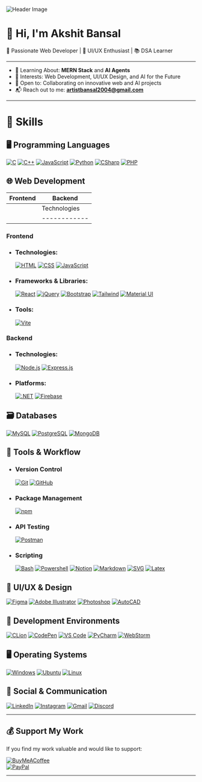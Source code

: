 ![Header Image](./GitHub%20Profile%20Header%20Image.png)  

# 👋 Hi, I'm Akshit Bansal  

🚀 Passionate Web Developer | 🎨 UI/UX Enthusiast | 📚 DSA Learner  

---

- 🌱 Learning About: **MERN Stack** and **AI Agents**  
- 👀 Interests: Web Development, UI/UX Design, and AI for the Future  
- 🤝 Open to: Collaborating on innovative web and AI projects  
- 📬 Reach out to me: **artistbansal2004@gmail.com**

---

# 💼 Skills  

## 🖥️ Programming Languages  
[![C](https://skillicons.dev/icons?i=c)]() 
[![C++](https://skillicons.dev/icons?i=cpp)]()
[![JavaScript](https://skillicons.dev/icons?i=js)]()
[![Python](https://skillicons.dev/icons?i=py)]()
[![CSharp](https://skillicons.dev/icons?i=cs)]()
[![PHP](https://skillicons.dev/icons?i=php)]()

## 🌐 Web Development  

| Frontend | Backend |
| -------- | ------- |
| | Technologies | Frameworks & Libraries | Tools | |
| | ------------ | ---------------------- | ----- | |

### Frontend  
- ### Technologies:  
    [![HTML](https://skillicons.dev/icons?i=html)]()
    [![CSS](https://skillicons.dev/icons?i=css)]()
    [![JavaScript](https://skillicons.dev/icons?i=js)]()
- ### Frameworks & Libraries:  
    [![React](https://skillicons.dev/icons?i=react)]()
    [![jQuery](https://skillicons.dev/icons?i=jquery)]()
    [![Bootstrap](https://skillicons.dev/icons?i=bootstrap)]()
    [![Tailwind](https://skillicons.dev/icons?i=tailwind)]()
    [![Material UI](https://skillicons.dev/icons?i=materialui)]()
- ### Tools:  
    [![Vite](https://skillicons.dev/icons?i=vite)]()
### Backend  
- ### Technologies:  
    [![Node.js](https://skillicons.dev/icons?i=nodejs)]()
    [![Express.js](https://skillicons.dev/icons?i=express)]()
- ### Platforms:  
    [![.NET](https://skillicons.dev/icons?i=dotnet)]()
    [![Firebase](https://skillicons.dev/icons?i=firebase)]()


## 🗃️ Databases  
[![MySQL](https://skillicons.dev/icons?i=mysql)]()
[![PostgreSQL](https://skillicons.dev/icons?i=postgres)]()
[![MongoDB](https://skillicons.dev/icons?i=mongodb)]()

## 🔧 Tools & Workflow
- ### Version Control 
    [![Git](https://skillicons.dev/icons?i=git)]()
    [![GitHub](https://skillicons.dev/icons?i=github)]()
- ### Package Management
    [![npm](https://skillicons.dev/icons?i=npm)]()
- ### API Testing
    [![Postman](https://skillicons.dev/icons?i=postman)]()
- ### Scripting
    [![Bash](https://skillicons.dev/icons?i=bash)]()
    [![Powershell](https://skillicons.dev/icons?i=powershell)]()
[![Notion](https://skillicons.dev/icons?i=notion)]()
[![Markdown](https://skillicons.dev/icons?i=md)]()
[![SVG](https://skillicons.dev/icons?i=svg)]()
[![Latex](https://skillicons.dev/icons?i=latex)]()


## 🎨 UI/UX & Design  
[![Figma](https://skillicons.dev/icons?i=figma)]()
[![Adobe Illustrator](https://skillicons.dev/icons?i=ai)]()
[![Photoshop](https://skillicons.dev/icons?i=ps)]()
[![AutoCAD](https://skillicons.dev/icons?i=autocad)]()

## 🧠 Development Environments  
[![CLion](https://skillicons.dev/icons?i=clion)]()
[![CodePen](https://skillicons.dev/icons?i=codepen)]()
[![VS Code](https://skillicons.dev/icons?i=vscode)]()
[![PyCharm](https://skillicons.dev/icons?i=pycharm)]()
[![WebStorm](https://skillicons.dev/icons?i=webstorm)]()

## 🖥️ Operating Systems  
[![Windows](https://skillicons.dev/icons?i=windows)]()
[![Ubuntu](https://skillicons.dev/icons?i=ubuntu)]()
[![Linux](https://skillicons.dev/icons?i=linux)]()

## 📡 Social & Communication  
[![LinkedIn](https://skillicons.dev/icons?i=linkedin)](https://www.linkedin.com/in/akshit-bansal11)
[![Instagram](https://skillicons.dev/icons?i=instagram)](https://www.instagram.com/akshit_bansal11)
[![Gmail](https://skillicons.dev/icons?i=gmail)](mailto:artistbansal2004@gmail.com)
[![Discord](https://skillicons.dev/icons?i=discord)](https://discord.com/users/akshit_bansal11)

---

## 💰 Support My Work

If you find my work valuable and would like to support:

[![BuyMeACoffee](https://img.shields.io/badge/Buy%20Me%20a%20Coffee-ffdd00?style=for-the-badge&logo=buy-me-a-coffee&logoColor=black)](https://buymeacoffee.com/akshit_bansal11)  
[![PayPal](https://img.shields.io/badge/PayPal-00457C?style=for-the-badge&logo=paypal&logoColor=white)](https://paypal.me/AkshitBansal141)

---
